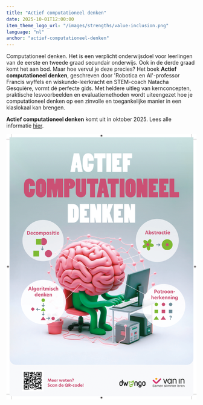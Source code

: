 ```yaml
---
title: "Actief computationeel denken"
date: 2025-10-01T12:00:00
item_theme_logo_url: "/images/strengths/value-inclusion.png"
language: "nl"
anchor: "actief-computationeel-denken"
---
```


Computationeel denken. Het is een verplicht onderwijsdoel voor leerlingen van de eerste en tweede graad secundair onderwijs. Ook in de derde graad komt het aan bod. Maar hoe vervul je deze precies? Het boek **Actief computationeel denken**, geschreven door 'Robotica en AI'-professor Francis wyffels en wiskunde-leerkracht en STEM-coach Natacha Gesquière, vormt dé perfecte gids. Met heldere uitleg van kernconcepten, praktische lesvoorbeelden en evaluatiemethoden wordt uiteengezet hoe je computationeel denken op een zinvolle en toegankelijke manier in een klaslokaal kan brengen.

**Actief computationeel denken** komt uit in oktober 2025. 
Lees alle informatie [hier](https://www.vanin.be/methodes/hoger-onderwijs/didactiek-en-onderwijskunde/actief-computationeel-denken/).

![poster Actief computationeel denken](/images/news/actiefComputationeelDenkenDwengoVanin.png)
